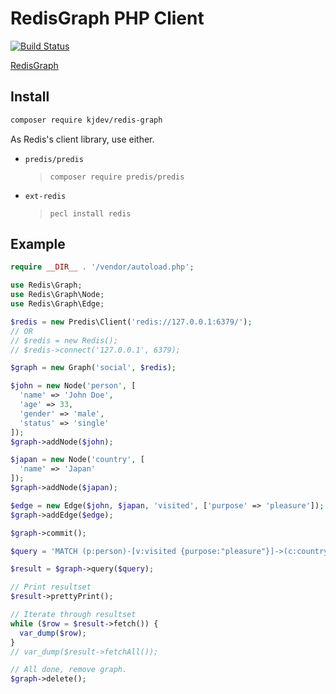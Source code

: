 RedisGraph PHP Client
=====================

[![Build Status](https://travis-ci.org/kjdev/php-redis-graph.svg?branch=master)](https://travis-ci.org/kjdev/php-redis-graph)

[RedisGraph](https://github.com/RedisGraph/RedisGraph)

Install
-------

``` sh
composer require kjdev/redis-graph
```

As Redis's client library, use either.

- `predis/predis`

    > `composer require predis/predis`

- `ext-redis`

    > `pecl install redis`


Example
-------

``` php
require __DIR__ . '/vendor/autoload.php';

use Redis\Graph;
use Redis\Graph\Node;
use Redis\Graph\Edge;

$redis = new Predis\Client('redis://127.0.0.1:6379/');
// OR
// $redis = new Redis();
// $redis->connect('127.0.0.1', 6379);

$graph = new Graph('social', $redis);

$john = new Node('person', [
  'name' => 'John Doe',
  'age' => 33,
  'gender' => 'male',
  'status' => 'single'
]);
$graph->addNode($john);

$japan = new Node('country', [
  'name' => 'Japan'
]);
$graph->addNode($japan);

$edge = new Edge($john, $japan, 'visited', ['purpose' => 'pleasure']);
$graph->addEdge($edge);

$graph->commit();

$query = 'MATCH (p:person)-[v:visited {purpose:"pleasure"}]->(c:country) RETURN p.name, p.age, v.purpose, c.name';

$result = $graph->query($query);

// Print resultset
$result->prettyPrint();

// Iterate through resultset
while ($row = $result->fetch()) {
  var_dump($row);
}
// var_dump($result->fetchAll());

// All done, remove graph.
$graph->delete();
```
